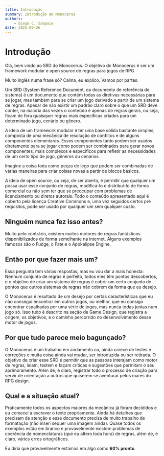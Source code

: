 ```yaml
---
title: Introdução
summary: Introdução ao Monocerus
authors:
    - Diego C. Sampaio
date: 2025-09-26
---
```

# Introdução

Olá, bem vindo ao SRD do Monocerus. O objetivo do Monocerus é ser um framework modular e open source de regras para jogos de RPG.

Muito inglês numa frase só? Calma, eu explico. Vamos por partes.

Um SRD (System Reference Document, ou documento de referência de sistema) é um documento que contém todas as diretivas necessárias para se jogar, mas também para se criar um jogo derivado a partir de um sistema de regras. Apesar de não existir um padrão claro sobre o que um SRD deve conter, na maioria das vezes o conteúdo é apenas de regras gerais, ou seja, ficam de fora quaisquer regras mais específicas criados para um determinado jogo, cenário ou gênero.

A ideia de um framework modular é ter uma base sólida bastante simples, composta de uma mecânica de resolução de conflitos e de alguns componentes elementares. Esses componentes tanto podem ser usados diretamente para se jogar como podem ser combinados para gerar novos componentes, mais complexos e específicos para refletir as necessidades de um certo tipo de jogo, gêneros ou cenários. 

Imagine a coisa toda como peças de lego que podem ser combinadas de várias maneiras para criar coisas novas a partir de blocos básicos.

A ideia de open source, ou seja, de ser aberto, é permitir que qualquer um possa usar esse conjunto de regras, modificá-lo e distribuí-lo de forma comercial ou não sem ter que se preocupar com problemas de licenciamento ou diretos autorais. Todo o conteúdo apresentado aqui é coberto pela licença Creative Commons e, uma vez seguidos certos pré requisitos, pode ser usado por qualquer um sem qualquer custo.

## Ninguém nunca fez isso antes?

Muito pelo contrário, existem muitos motores de regras fantásticos disponibilizados de forma semelhante na internet. Alguns exemplos famosos são o Fudge, o Fate e o Apokalipse Engine.

## Então por que fazer mais um?

Essa pergunta tem várias respostas, mas eu vou dar a mais honesta: Nenhum conjunto de regras é perfeito, todos eles têm pontos descobertos, e o objetivo de criar um sistema de regras é cobrir um certo conjunto de pontos que outros sistemas de regras não cobrem da forma que eu desejo. 

O Monocerus é resultado de um desejo por certas características que eu não consegui encontrar em outros jogos, ou melhor, que eu consigo encontrar espalhadas por uma série de jogos, mas nunca todas juntas num jogo só. Isso tudo é descrito na seção de Game Design, que registra a origem, os objetivos, e o caminho percorrido no desenvolvimento desse motor de jogos.

## Por que tudo parece meio bagunçado?

O Monocerus é um trabalho em andamento ou, ainda carece de testes e correções e muita coisa ainda vai mudar, ser introduzida ou ser retirada. O objetivo de criar esse SRD é permitir que as pessoas interajam como motor de regras, leiam, testem e façam críticas e sugestões que permitam o seu aprimoramento. Além de, é claro, registrar todo o processo de criação para servir de orientação a outros que quiserem se aventurar pelos mares do RPG design.

## Qual e a situação atual?

Praticamente todos os aspectos maiores da mecânica já foram decididos e eu comecei a escrever o texto propriamente. Ainda há detalhes que precisam de atenção e esse documento precisa de muito trabalho de formatação (não inseri sequer uma imagem ainda). Quase todos os exemplos estão em branco e provavelmente existem problemas de coerência de nomenclaturas (que eu altero toda hora) de regras, além de, é claro, vários erros ortográficos.

Eu diria que provavelmente estamos em algo como **60% pronto**.   